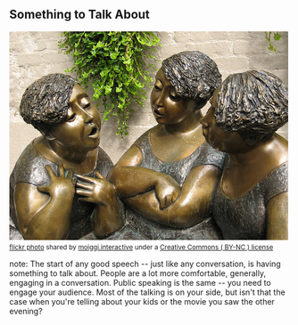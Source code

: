 ##  Something to Talk About

<a title="Talk" href="https://flickr.com/photos/127107506@N02/15106281058"><img src="/images/15106281058_e0ff6459a8.jpg" /></a><br /><small><a title="Talk" href="https://flickr.com/photos/127107506@N02/15106281058">flickr photo</a> shared by <a href="https://flickr.com/people/127107506@N02">moiggi.interactive</a> under a <a href="https://creativecommons.org/licenses/by-nc/2.0/">Creative Commons ( BY-NC ) license</a> </small>

note:
    The start of any good speech -- just like any conversation, is 
    having something to talk about. People are a lot more comfortable,
    generally, engaging in a conversation. Public speaking is the same --
    you need to engage your audience. Most of the talking is on your side,
    but isn't that the case when you're telling about your kids or the
    movie you saw the other evening?
